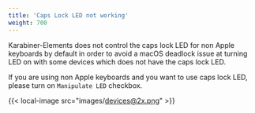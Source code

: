 ```yaml
---
title: 'Caps Lock LED not working'
weight: 700
---
```


Karabiner-Elements does not control the caps lock LED for non Apple keyboards by default in order to avoid a macOS deadlock issue at turning LED on with some devices which does not have the caps lock LED.

If you are using non Apple keyboards and you want to use caps lock LED, please turn on `Manipulate LED` checkbox.

{{< local-image src="images/devices@2x.png" >}}
